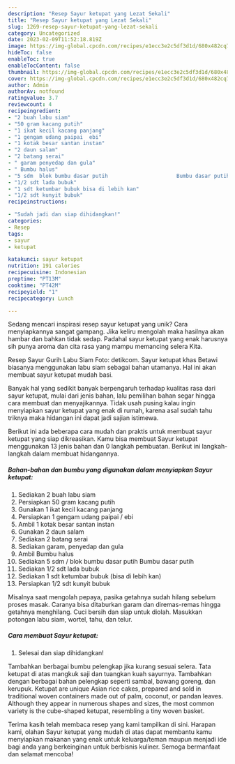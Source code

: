```yaml
---
description: "Resep Sayur ketupat yang Lezat Sekali"
title: "Resep Sayur ketupat yang Lezat Sekali"
slug: 1269-resep-sayur-ketupat-yang-lezat-sekali
category: Uncategorized
date: 2023-02-09T11:52:18.819Z
image: https://img-global.cpcdn.com/recipes/e1ecc3e2c5df3d1d/680x482cq70/sayur-ketupat-foto-resep-utama.jpg
hideToc: false
enableToc: true
enableTocContent: false
thumbnail: https://img-global.cpcdn.com/recipes/e1ecc3e2c5df3d1d/680x482cq70/sayur-ketupat-foto-resep-utama.jpg
cover: https://img-global.cpcdn.com/recipes/e1ecc3e2c5df3d1d/680x482cq70/sayur-ketupat-foto-resep-utama.jpg
author: Admin
authorAv: notfound
ratingvalue: 3.7
reviewcount: 4
recipeingredient:
- "2 buah labu siam"
- "50 gram kacang putih"
- "1 ikat kecil kacang panjang"
- "1 gengam udang paipai  ebi"
- "1 kotak besar santan instan"
- "2 daun salam"
- "2 batang serai"
- " garam penyedap dan gula"
- " Bumbu halus"
- "5 sdm  blok bumbu dasar putih                      Bumbu dasar putih"
- "1/2 sdt lada bubuk"
- "1 sdt ketumbar bubuk bisa di lebih kan"
- "1/2 sdt kunyit bubuk"
recipeinstructions:

- "Sudah jadi dan siap dihidangkan!"
categories:
- Resep
tags:
- sayur
- ketupat

katakunci: sayur ketupat 
nutrition: 191 calories
recipecuisine: Indonesian
preptime: "PT13M"
cooktime: "PT42M"
recipeyield: "1"
recipecategory: Lunch

---
```





Sedang mencari inspirasi resep sayur ketupat yang unik? Cara menyiapkannya sangat gampang. Jika keliru mengolah maka hasilnya akan hambar dan bahkan tidak sedap. Padahal sayur ketupat yang enak harusnya sih punya aroma dan cita rasa yang mampu memancing selera Kita.





Resep Sayur Gurih Labu Siam Foto: detikcom. Sayur ketupat khas Betawi biasanya menggunakan labu siam sebagai bahan utamanya. Hal ini akan membuat sayur ketupat mudah basi.

Banyak hal yang sedikit banyak berpengaruh terhadap kualitas rasa dari sayur ketupat, mulai dari jenis bahan, lalu pemilihan bahan segar hingga cara membuat dan menyajikannya. Tidak usah pusing kalau ingin menyiapkan sayur ketupat yang enak di rumah, karena asal sudah tahu triknya maka hidangan ini dapat jadi sajian istimewa.






Berikut ini ada beberapa cara mudah dan praktis untuk membuat sayur ketupat yang siap dikreasikan. Kamu bisa membuat Sayur ketupat menggunakan 13 jenis bahan dan 0 langkah pembuatan. Berikut ini langkah-langkah dalam membuat hidangannya.

<!--inarticleads1-->

##### Bahan-bahan dan bumbu yang digunakan dalam menyiapkan Sayur ketupat:

1. Sediakan 2 buah labu siam
1. Persiapkan 50 gram kacang putih
1. Gunakan 1 ikat kecil kacang panjang
1. Persiapkan 1 gengam udang paipai / ebi
1. Ambil 1 kotak besar santan instan
1. Gunakan 2 daun salam
1. Sediakan 2 batang serai
1. Sediakan  garam, penyedap dan gula
1. Ambil  Bumbu halus
1. Sediakan 5 sdm / blok bumbu dasar putih                      Bumbu dasar putih
1. Sediakan 1/2 sdt lada bubuk
1. Sediakan 1 sdt ketumbar bubuk (bisa di lebih kan)
1. Persiapkan 1/2 sdt kunyit bubuk


Misalnya saat mengolah pepaya, pasika getahnya sudah hilang sebelum proses masak. Caranya bisa ditaburkan garam dan diremas-remas hingga getahnya menghilang. Cuci bersih dan siap untuk diolah. Masukkan potongan labu siam, wortel, tahu, dan telur. 

<!--inarticleads2-->

##### Cara membuat Sayur ketupat:


1. Selesai dan siap dihidangkan!

Tambahkan berbagai bumbu pelengkap jika kurang sesuai selera. Tata ketupat di atas mangkuk saji dan tuangkan kuah sayurnya. Tambahkan dengan berbagai bahan pelengkap seperti sambal, bawang goreng, dan kerupuk. Ketupat are unique Asian rice cakes, prepared and sold in traditional woven containers made out of palm, coconut, or pandan leaves. Although they appear in numerous shapes and sizes, the most common variety is the cube-shaped ketupat, resembling a tiny woven basket. 

Terima kasih telah membaca resep yang kami tampilkan di sini. Harapan kami, olahan Sayur ketupat yang mudah di atas dapat membantu kamu menyiapkan makanan yang enak untuk keluarga/teman maupun menjadi ide bagi anda yang berkeinginan untuk berbisnis kuliner. Semoga bermanfaat dan selamat mencoba!
